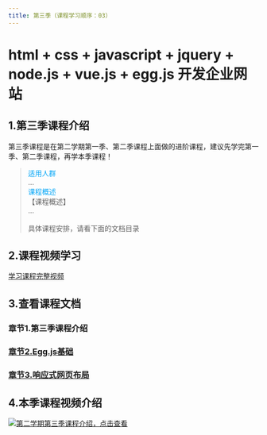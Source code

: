 ```yaml
---
title: 第三季（课程学习顺序：03） 
---
```

# html + css + javascript + jquery + node.js + vue.js + egg.js 开发企业网站
## 1.第三季课程介绍
第三季课程是在第二学期第一季、第二季课程上面做的进阶课程，建议先学完第一季、第二季课程，再学本季课程！
> <span style="color:#00A5F7">适用人群</span> <br/>
> ...
> <br/>
> <span style="color:#00A5F7">课程概述</span><br/>
> 【课程概述】<br/>
> ...
<br/><br/>
> 具体课程安排，请看下面的文档目录
## 2.课程视频学习
[学习课程完整视频](https://study.163.com/course/courseMain.htm?courseId=1213374826&share=2&shareId=480000002289674 '点击学习课程完整视频')
## 3.查看课程文档
### 章节1.第三季课程介绍 
### <a href="/secondless/w-c/Egg.js" target="_blank" title="点击查看课程文档">章节2.Egg.js基础</a>
### <a href="/secondless/w-c/响应式网页布局" target="_blank" title="点击查看课程文档">章节3.响应式网页布局</a>



## 4.本季课程视频介绍
[![](/hear.jpg '第二学期第三季课程介绍，点击查看')](https://www.bilibili.com/video/BV1YY411679o/?vd_source=9a6ee0d7e6c1657e4a7381c1f8f18f4b)